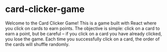 # card-clicker-game
Welcome to the Card Clicker Game! This is a game built with React where you click on cards to earn points. The objective is simple: click on a card to earn a point, but be careful – if you click on a card you have already clicked, you lose the game. Each time you successfully click on a card, the order of the cards will shuffle randomly.
